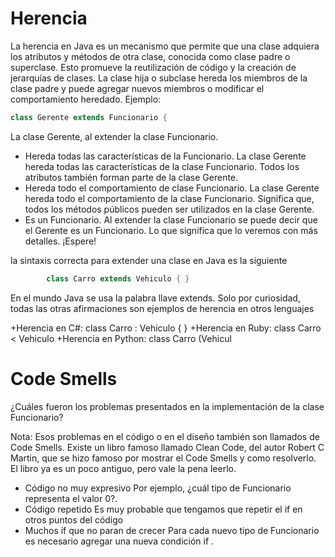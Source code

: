 
# Herencia
La herencia en Java es un mecanismo que permite que una clase adquiera los atributos y métodos de otra clase, conocida como clase padre o superclase. Esto promueve la reutilización de código y la creación de jerarquías de clases. La clase hija o subclase hereda los miembros de la clase padre y puede agregar nuevos miembros o modificar el comportamiento heredado.
Ejemplo: 
```java
class Gerente extends Funcionario {
```
La clase Gerente, al extender la clase Funcionario.

+ Hereda todas las características de la Funcionario.
    La clase Gerente hereda todas las características de la clase Funcionario. Todos los atributos también forman parte       de la clase Gerente.
+ Hereda todo el comportamiento de clase Funcionario.
    La clase Gerente hereda todo el comportamiento de la clase Funcionario. Significa que, todos los métodos públicos         pueden ser utilizados en la clase Gerente.
+ Es un Funcionario.
   Al extender la clase Funcionario se puede decir que el Gerente es un Funcionario. Lo que significa que lo veremos con 
   más detalles. ¡Espere!
  
la sintaxis correcta para extender una clase en Java es la siguiente
```java
        class Carro extends Vehiculo { }
```
En el mundo Java se usa la palabra llave extends. Solo por curiosidad, todas las otras afirmaciones son ejemplos de herencia en otros lenguajes

+Herencia en C#: class Carro : Vehiculo { }
+Herencia en Ruby: class Carro < Vehiculo
+Herencia en Python: class Carro (Vehicul

# Code Smells
¿Cuáles fueron los problemas presentados en la implementación de la clase Funcionario?

Nota: Esos problemas en el código o en el diseño también son llamados de Code Smells. Existe un libro famoso llamado Clean Code, del autor Robert C Martin, que se hizo famoso por mostrar el Code Smells y como resolverlo. El libro ya es un poco antiguo, pero vale la pena leerlo.

+ Código no muy expresivo
  Por ejemplo, ¿cuál tipo de Funcionario representa el valor 0?. 
+ Código repetido
  Es muy probable que tengamos que repetir el if en otros puntos del código 
+ Muchos if que no paran de crecer
   Para cada nuevo tipo de Funcionario es necesario agregar una nueva condición if .
  
